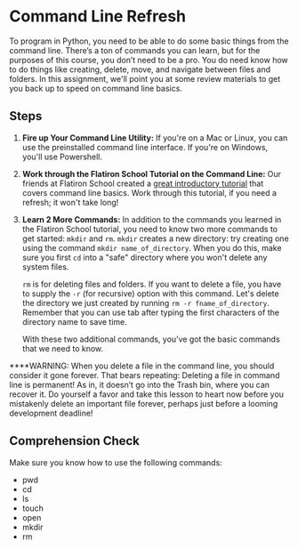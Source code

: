 [//]: <> (author: Benjamin White)
[//]: <> (type: content)
[//]: <> (time: 60)

# Command Line Refresh 

To program in Python, you need to be able to do some basic things from the command line. There’s a ton of commands you can learn, but for the purposes of this course, you don’t need to be a pro. You do need know how to do things like creating, delete, move, and navigate between files and folders. In this assignment, we'll point you at some review materials to get you back up to speed on command line basics.  

## Steps

1.  **Fire up Your Command Line Utility:**  If you're on a Mac or Linux, you can use the preinstalled command line interface. If you're on Windows, you'll use Powershell.
2.  **Work through the Flatiron School Tutorial on the Command Line:** Our friends at Flatiron School created a [great introductory tutorial](https://gist.github.com/aviflombaum/9d6f7448119bae3a24ee) that covers command line basics. Work through this tutorial, if you need a refresh; it won't take long!
3.  **Learn 2 More Commands:** In addition to the commands you learned in the Flatiron School tutorial, you need to know two more commands to get started: `mkdir` and `rm`. `mkdir` creates a new directory: try creating one using the command `mkdir name_of_directory`. When you do this, make sure you first `cd` into a "safe" directory where you won't delete any system files.
 
    `rm` is for deleting files and folders. If you want to delete a file, you have to supply the `-r` (for recursive) option with this command. Let's delete the directory we just created by running `rm -r fname_of_directory`. Remember that you can use tab after typing the first characters of the directory name to save time. 

    With these two additional commands, you’ve got the basic commands that we need to know. 

<note>****WARNING: When you delete a file in the command line, you should consider it gone forever. That bears repeating: Deleting a file in command line is permanent! As in, it doesn’t go into the Trash bin, where you can recover it. Do yourself a favor and take this lesson to heart now before you mistakenly delete an important file forever, perhaps just before a looming development deadline!</note>

## Comprehension Check

Make sure you know how to use the following commands:

*   pwd
*   cd
*   ls
*   touch
*   open
*   mkdir
*   rm

